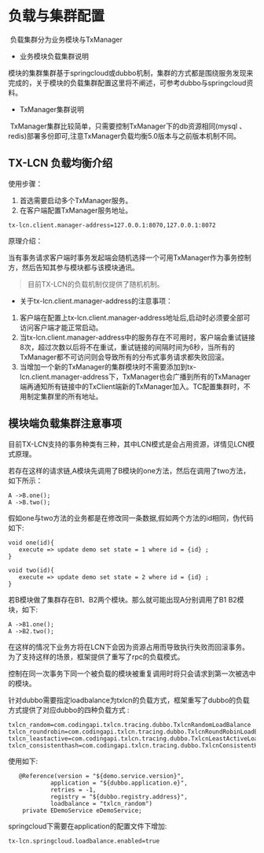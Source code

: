 # 负载与集群配置

​    负载集群分为业务模块与TxManager

- 业务模块负载集群说明

​    模块的集群集群基于springcloud或dubbo机制，集群的方式都是围绕服务发现来完成的，关于模块的负载集群配置这里将不阐述，可参考dubbo与springcloud资料。

- TxManager集群说明

​    TxManager集群比较简单，只需要控制TxManager下的db资源相同(mysql 、redis)部署多份即可,注意TxManager负载均衡5.0版本与之前版本机制不同。

## TX-LCN 负载均衡介绍

使用步骤：

1. 首选需要启动多个TxManager服务。
2. 在客户端配置TxManager服务地址。

```
tx-lcn.client.manager-address=127.0.0.1:8070,127.0.0.1:8072
```

原理介绍：

当有事务请求客户端时事务发起端会随机选择一个可用TxManager作为事务控制方，然后告知其参与模块都与该模块通讯。

> 目前TX-LCN的负载机制仅提供了随机机制。

- 关于tx-lcn.client.manager-address的注意事项：

1. 客户端在配置上tx-lcn.client.manager-address地址后,启动时必须要全部可访问客户端才能正常启动。
2. 当tx-lcn.client.manager-address中的服务存在不可用时，客户端会重试链接8次，超过次数以后将不在重试，重试链接的间隔时间为6秒，当所有的TxManager都不可访问则会导致所有的分布式事务请求都失败回滚。
3. 当增加一个新的TxManager的集群模块时不需要添加到tx-lcn.client.manager-address下，TxManager也会广播到所有的TxManager端再通知所有链接中的TxClient端新的TxManager加入。TC配置集群时，不用制定集群里的所有地址。

## 模块端负载集群注意事项

​    目前TX-LCN支持的事务种类有三种，其中LCN模式是会占用资源，详情见LCN模式原理。

若存在这样的请求链,A模块先调用了B模块的one方法，然后在调用了two方法，如下所示：

```
A ->B.one();
A ->B.two();
```

假如one与two方法的业务都是在修改同一条数据,假如两个方法的id相同，伪代码如下:

```
void one(id){
   execute => update demo set state = 1 where id = {id} ;
}

void two(id){
   execute => update demo set state = 2 where id = {id} ;
}
```

若B模块做了集群存在B1、B2两个模块。那么就可能出现A分别调用了B1 B2模块，如下:

```
A ->B1.one();
A ->B2.two();
```

在这样的情况下业务方将在LCN下会因为资源占用而导致执行失败而回滚事务。为了支持这样的场景，框架提供了重写了rpc的负载模式。

控制在同一次事务下同一个被负载的模块被重复调用时将只会请求到第一次被选中的模块。

针对dubbo需要指定loadbalance为txlcn的负载方式，框架重写了dubbo的负载方式提供了对应dubbo的四种负载方式 :

```
txlcn_random=com.codingapi.txlcn.tracing.dubbo.TxlcnRandomLoadBalance
txlcn_roundrobin=com.codingapi.txlcn.tracing.dubbo.TxlcnRoundRobinLoadBalance
txlcn_leastactive=com.codingapi.txlcn.tracing.dubbo.TxlcnLeastActiveLoadBalance
txlcn_consistenthash=com.codingapi.txlcn.tracing.dubbo.TxlcnConsistentHashLoadBalance
```

使用如下:

```
   @Reference(version = "${demo.service.version}",
            application = "${dubbo.application.e}",
            retries = -1,
            registry = "${dubbo.registry.address}",
            loadbalance = "txlcn_random")
    private EDemoService eDemoService;
```

springcloud下需要在application的配置文件下增加:

```
tx-lcn.springcloud.loadbalance.enabled=true
```